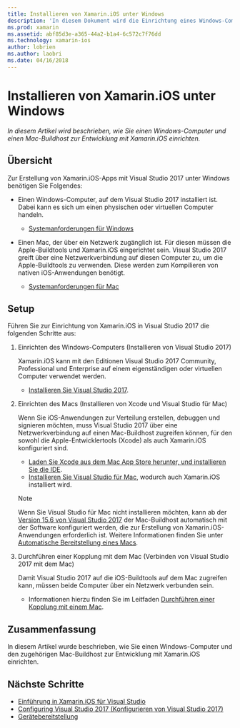 ```yaml
---
title: Installieren von Xamarin.iOS unter Windows
description: 'In diesem Dokument wird die Einrichtung eines Windows-Computers, eines Mac-Buildhosts sowie das Koppeln von Windows und Mac für die Xamarin.iOS-Entwicklung beschrieben.'
ms.prod: xamarin
ms.assetid: abf85d3e-a365-44a2-b1a4-6c572c7f76dd
ms.technology: xamarin-ios
author: lobrien
ms.author: laobri
ms.date: 04/16/2018
---
```


# <a name="installing-xamarinios-on-windows"></a>Installieren von Xamarin.iOS unter Windows

_In diesem Artikel wird beschrieben, wie Sie einen Windows-Computer und einen Mac-Buildhost zur Entwicklung mit Xamarin.iOS einrichten._

## <a name="overview"></a>Übersicht

Zur Erstellung von Xamarin.iOS-Apps mit Visual Studio 2017 unter Windows benötigen Sie Folgendes:
 
-  Einen Windows-Computer, auf dem Visual Studio 2017 installiert ist. Dabei kann es sich um einen physischen oder virtuellen Computer handeln.
    - [Systemanforderungen für Windows](~/cross-platform/get-started/requirements.md#windows-requirements)
    
-  Einen Mac, der über ein Netzwerk zugänglich ist. Für diesen müssen die Apple-Buildtools und Xamarin.iOS eingerichtet sein. Visual Studio 2017 greift über eine Netzwerkverbindung auf diesen Computer zu, um die Apple-Buildtools zu verwenden. Diese werden zum Kompilieren von nativen iOS-Anwendungen benötigt. 
    - [Systemanforderungen für Mac](~/cross-platform/get-started/requirements.md#macos-requirements)

## <a name="setup"></a>Setup

Führen Sie zur Einrichtung von Xamarin.iOS in Visual Studio 2017 die folgenden Schritte aus:

1. Einrichten des Windows-Computers (Installieren von Visual Studio 2017)

    Xamarin.iOS kann mit den Editionen Visual Studio 2017 Community, Professional und Enterprise auf einem eigenständigen oder virtuellen Computer verwendet werden.
    
    - [Installieren Sie Visual Studio 2017](~/get-started/installation/windows.md).

2. Einrichten des Macs (Installieren von Xcode und Visual Studio für Mac)

    Wenn Sie iOS-Anwendungen zur Verteilung erstellen, debuggen und signieren möchten, muss Visual Studio 2017 über eine Netzwerkverbindung auf einen Mac-Buildhost zugreifen können, für den sowohl die Apple-Entwicklertools (Xcode) als auch Xamarin.iOS konfiguriert sind.

    - [Laden Sie Xcode aus dem Mac App Store herunter, und installieren Sie die IDE](https://itunes.apple.com/us/app/xcode/id497799835?mt=12). 
    - [Installieren Sie Visual Studio für Mac](https://docs.microsoft.com/visualstudio/mac/installation), wodurch auch Xamarin.iOS installiert wird.

    > [!NOTE] 
    > Wenn Sie Visual Studio für Mac nicht installieren möchten, kann ab der [Version 15.6 von Visual Studio 2017](https://docs.microsoft.com/visualstudio/releasenotes/vs2017-relnotes#automatic-macos-provisioning) der Mac-Buildhost automatisch mit der Software konfiguriert werden, die zur Erstellung von Xamarin.iOS-Anwendungen erforderlich ist. Weitere Informationen finden Sie unter [Automatische Bereitstellung eines Macs](~/ios/get-started/installation/windows/connecting-to-mac/index.md#automatic-mac-provisioning).

3. Durchführen einer Kopplung mit dem Mac (Verbinden von Visual Studio 2017 mit dem Mac)

    Damit Visual Studio 2017 auf die iOS-Buildtools auf dem Mac zugreifen kann, müssen beide Computer über ein Netzwerk verbunden sein.

    - Informationen hierzu finden Sie im Leitfaden [Durchführen einer Kopplung mit einem Mac](~/ios/get-started/installation/windows/connecting-to-mac/index.md).

## <a name="summary"></a>Zusammenfassung

In diesem Artikel wurde beschrieben, wie Sie einen Windows-Computer und den zugehörigen Mac-Buildhost zur Entwicklung mit Xamarin.iOS einrichten.

## <a name="next-steps"></a>Nächste Schritte

- [Einführung in Xamarin.iOS für Visual Studio](introduction-to-xamarin-ios-for-visual-studio.md)
- [Configuring Visual Studio 2017 (Konfigurieren von Visual Studio 2017)](config-options.md)
- [Gerätebereitstellung](~/ios/get-started/installation/device-provisioning/index.md)
